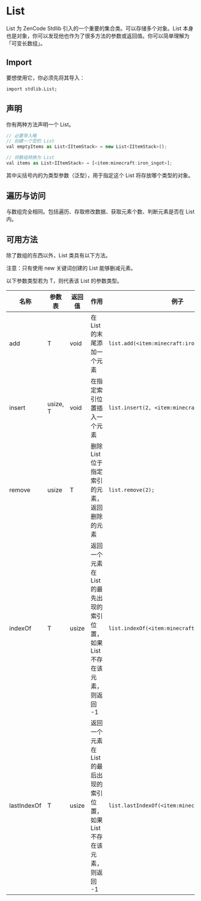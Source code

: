 # List

List 为 ZenCode Stdlib 引入的一个重要的集合类。可以存储多个对象。List 本身也是对象，你可以发现他也作为了很多方法的参数或返回值。你可以简单理解为「可变长数组」。

## Import

要想使用它，你必须先将其导入：

`import stdlib.List;`

## 声明

你有两种方法声明一个 List。

```javascript
// 必要导入略
// 创建一个空的 List
val emptyItems as List<IItemStack> = new List<IItemStack>();

// 将数组转换为 List
val items as List<IItemStack> = [<item:minecraft:iron_ingot>];
```

其中尖括号内的为类型参数（泛型），用于指定这个 List 将存放哪个类型的对象。

## 遍历与访问

与数组完全相同。包括遍历、存取修改数据、获取元素个数、判断元素是否在 List 内。

## 可用方法

除了数组的东西以外，List 类具有以下方法。

注意：只有使用 new 关键词创建的 List 能够删减元素。

以下参数类型若为 T，则代表该 List 的参数类型。

| 名称 | 参数表 | 返回值 | 作用 | 例子 |
| --- | --- | --- | --- | ---- |
| add  | T     | void | 在 List 的末尾添加一个元素 | `list.add(<item:minecraft:iron_ingot>)` |
| insert | usize, T | void | 在指定索引位置插入一个元素 | `list.insert(2, <item:minecraft:iron_ingot>);` |
| remove | usize | T | 删除 List 位于指定索引的元素，返回删除的元素 | `list.remove(2);` |
| indexOf | T | usize | 返回一个元素在 List 的最先出现的索引位置，如果 List 不存在该元素，则返回 -1 | `list.indexOf(<item:minecraft:iron_ingot>)` |
| lastIndexOf | T | usize | 返回一个元素在 List 的最后出现的索引位置，如果 List 不存在该元素，则返回 -1 | `list.lastIndexOf(<item:minecraft:iron_ingot>)` |
